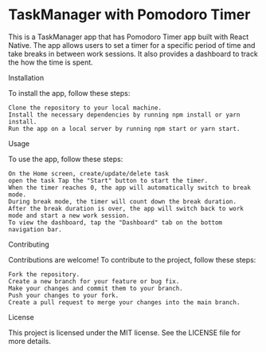 # TaskManager with Pomodoro Timer 

This is a TaskManager app that has Pomodoro Timer app built with React Native. The app allows users to set a timer for a specific period of time and take breaks in between work sessions. It also provides a dashboard to track the how the time is spent.

Installation

To install the app, follow these steps:

    Clone the repository to your local machine.
    Install the necessary dependencies by running npm install or yarn install.
    Run the app on a local server by running npm start or yarn start.

Usage

To use the app, follow these steps:

    On the Home screen, create/update/delete task
    open the task Tap the "Start" button to start the timer.
    When the timer reaches 0, the app will automatically switch to break mode.
    During break mode, the timer will count down the break duration.
    After the break duration is over, the app will switch back to work mode and start a new work session.
    To view the dashboard, tap the "Dashboard" tab on the bottom navigation bar.

Contributing

Contributions are welcome! To contribute to the project, follow these steps:

    Fork the repository.
    Create a new branch for your feature or bug fix.
    Make your changes and commit them to your branch.
    Push your changes to your fork.
    Create a pull request to merge your changes into the main branch.

License

This project is licensed under the MIT license. See the LICENSE file for more details.

